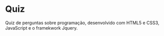 # Quiz
Quiz de perguntas sobre programação, desenvolvido com HTML5 e CSS3, JavaScript e o framekwork Jquery.
